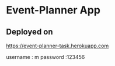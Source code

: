 # Event-Planner App
## Deployed on
https://event-planner-task.herokuapp.com

username : m
password :123456
